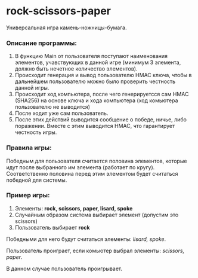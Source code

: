 # rock-scissors-paper
Универсальная игра камень-ножницы-бумага.

### Описание программы: 
1) В функцию Main от пользователя поступают наименования элементов, учавствующих в данной игре (минимум 3 элемента, должно быть нечетное количество элементов).
2) Происходит генерация и вывод пользователю HMAC ключа, чтобы в дальнейшем пользователю можно было проверить честность данной игры.
3) Происходит ход компьютера, после чего генерируетсся сам HMAC (SHA256) на основе ключа и хода компьютера (ход комьютера пользователю не выводится)
4) После ходит уже сам пользователь.
5) После этих действий выводится сообщение о победе, ничье, либо поражении. Вместе с этим выводится HMAC, что гарантирует честность игры.

### Правила игры: 
  Победным для пользователя считается половина элементов, которые идут после выбранного им элемента (работает по кругу). Соответственно половина перед этим элементом будет считаться победной для системы.

### Пример игры: 
1) Элементы: **rock, scissors, paper, lisard, spoke**
2) Случайным образом система выбирает элемент (допустим это scissors)
3) Пользователь выбирает **rock**

Победными для него будут считаться элементы:  *lisard, spoke*.

Пользователь проиграет, если комьютер выбрал элементы: *scissors, paper*.

В данном случае пользователь проигрывает.
